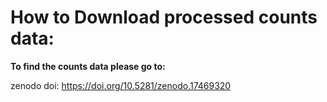 # How to Download processed counts data:

**To find the counts data please go to:**

zenodo doi: https://doi.org/10.5281/zenodo.17469320
